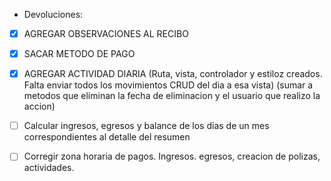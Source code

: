 - Devoluciones:
 -[x] AGREGAR OBSERVACIONES AL RECIBO
 -[x] SACAR METODO DE PAGO
 -[x] AGREGAR ACTIVIDAD DIARIA (Ruta, vista, controlador y estiloz creados. Falta enviar todos los movimientos CRUD del dia a esa vista) (sumar a metodos que eliminan la fecha de eliminacion y el usuario que realizo la accion)
 -[ ] Calcular ingresos, egresos y balance de los dias de un mes correspondientes al detalle del resumen

 - [ ] Corregir zona horaria de pagos. Ingresos. egresos, creacion de polizas, actividades.